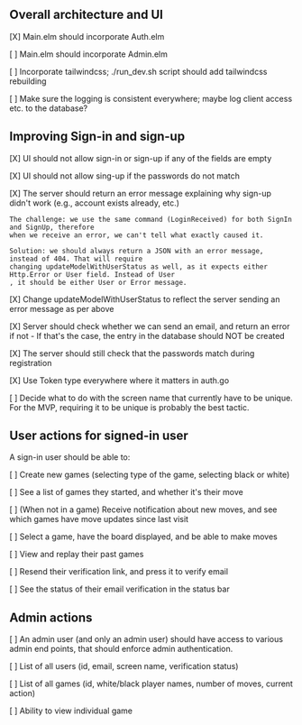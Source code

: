 ## Overall architecture and UI

[X] Main.elm should incorporate Auth.elm 

[ ] Main.elm should incorporate Admin.elm

[ ] Incorporate tailwindcss; ./run_dev.sh script should add tailwindcss rebuilding

[ ] Make sure the logging is consistent everywhere; maybe log client access etc. to 
    the database?

## Improving Sign-in and sign-up

[X] UI should not allow sign-in or sign-up if any of the fields are empty

[X] UI should not allow sing-up if the passwords do not match

[X] The server should return an error message explaining why sign-up didn't work 
    (e.g., account exists already, etc.)

    The challenge: we use the same command (LoginReceived) for both SignIn and SignUp, therefore
    when we receive an error, we can't tell what exactly caused it.

    Solution: we should always return a JSON with an error message, instead of 404. That will require
    changing updateModelWithUserStatus as well, as it expects either Http.Error or User field. Instead of User
    , it should be either User or Error message.

[X] Change updateModelWithUserStatus to reflect the server sending an error message as per above

[X] Server should check whether we can send an email, and return an error if not
    - If that's the case, the entry in the database should NOT be created

[X] The server should still check that the passwords match during registration

[X] Use Token type everywhere where it matters in auth.go
 
[ ] Decide what to do with the screen name that currently have to be unique. For the MVP,
    requiring it to be unique is probably the best tactic.

## User actions for signed-in user

A sign-in user should be able to:

[ ] Create new games (selecting type of the game, selecting black or white)

[ ] See a list of games they started, and whether it's their move

[ ] (When not in a game) Receive notification about new moves, and see which games have move
    updates since last visit

[ ] Select a game, have the board displayed, and be able to make moves

[ ] View and replay their past games

[ ] Resend their verification link, and press it to verify email

[ ] See the status of their email verification in the status bar


## Admin actions

[ ] An admin user (and only an admin user) should have access to various admin end points, that should enforce
    admin authentication.

[ ] List of all users (id, email, screen name, verification status)

[ ] List of all games (id, white/black player names, number of moves, current action)

[ ] Ability to view individual game